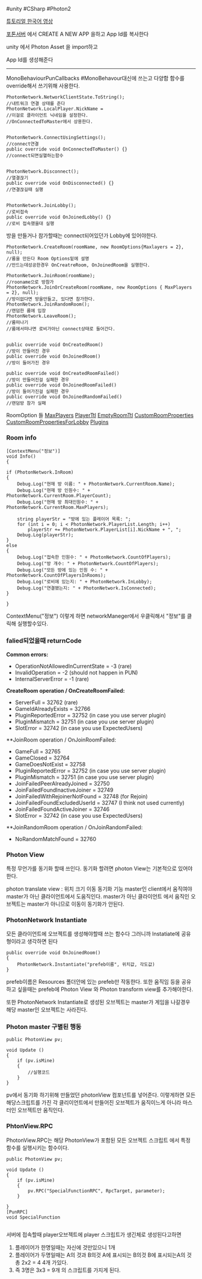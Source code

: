 #unity #CSharp #Photon2

[튜토리얼 한국어 영상](https://www.youtube.com/playlist?list=PL3KKSXoBRRW3YE4UMnRH762vOhSHLdnpK)

[포톤서버](https://dashboard.photonengine.com/)
에서 CREATE A NEW APP 을하고 App Id를 복사한다

unity 에서 Photon Asset 을 import하고 

App Id를 생성해준다

---
MonoBehaviourPunCallbacks
#MonoBehavour대신에 쓰는고 다양함 함수를 override해서 쓰기위해 사용한다.

```CSharp
PhotonNetwork.NetworkClientState.ToString();
//내트워크 연결 상태를 준다
PhotonNetwork.LocalPlayer.NickName =
//이걸로 클라이언트 닉네임을 설정한다.
//OnConnectedToMaster에서 상용한다.


PhotonNetwork.ConnectUsingSettings();
//connect연결
public override void OnConnectedToMaster() {}
//connect되면실핼하는함수


PhotonNetwork.Disconnect();
//열결끊기
public override void OnDisconnected() {}
//연결끊길때 실행


PhotonNetwork.JoinLobby();
//로비접속
public override void OnJoinedLobby() {}
//로비 접속했을대 실행

```
방을 만들거나 참가할때는 connect되어있던가 Lobby에 있어야한다.

```CSharp
PhotonNetwork.CreateRoom(roomName, new RoomOptions{Maxlayers = 2}, null);
//룸을 만든다 Room Options밑에 설명
//만드는데성공한경우 OnCreatreRoom, OnJoinedRoom을 실행한다.

PhotonNetwork.JoinRoom(roomName);
//rooname으로 방참가
PhotonNetwork.JoinOrCreateRoom(roomName, new RoomOptions { MaxPlayers = 2}, null);
//방이없다면 방을만들고, 있다면 참가한다.
PhotonNetwork.JoinRandomRoom();
//랜덤한 룸에 입장
PhotonNetwork.LeaveRoom();
//룸떠나기
//룸에서떠나면 로비가아닌 connect상태로 들어간다.


public override void OnCreatedRoom()
//방이 만들어진 경우
public override void OnJoinedRoom()
//방이 들어가진 경우

public override void OnCreatedRoomFailed()
//방이 만들어진걸 실패한 경우
public override void OnJoinedRoomFailed()
//방이 들어가진걸 실패한 경우
public override void OnJoinedRandomFailed()
//랜덤방 참가 실패

```
RoomOption 들
[MaxPlayers](https://doc-api.photonengine.com/en/pun/v2/class_photon_1_1_realtime_1_1_room_options.html#afe8e03921d811f4fe536cfd9a71dd9bb)
[PlayerTtl](https://doc-api.photonengine.com/en/pun/v2/class_photon_1_1_realtime_1_1_room_options.html#a209447cfcc1477298f53bd59d7771e88)
[EmptyRoomTtl](https://doc-api.photonengine.com/en/pun/v2/class_photon_1_1_realtime_1_1_room_options.html#a01b2d365fd7a9fea82a9dc1e055801c9)
[CustomRoomProperties](https://doc-api.photonengine.com/en/pun/v2/class_photon_1_1_realtime_1_1_room_options.html#acf4d20de1d1a094f4b5253acdf5d9ce0)
[CustomRoomPropertiesForLobby](https://doc-api.photonengine.com/en/pun/v2/class_photon_1_1_realtime_1_1_room_options.html#a9664878066f389ecb8979c636ac78d32)
[Plugins](https://doc-api.photonengine.com/en/pun/v2/class_photon_1_1_realtime_1_1_room_options.html#aab3dbb987830f0c38b167d8b5de6a08f)

### Room info
```CSharp
[ContextMenu("정보")]
void Info()
{

if (PhotonNetwork.InRoom)
{
	Debug.Log("현재 방 이름: " + PhotonNetwork.CurrentRoom.Name);
	Debug.Log("현재 방 인원수: " + PhotonNetwork.CurrentRoom.PlayerCount);
	Debug.Log("현재 방 최대인원수: " + PhotonNetwork.CurrentRoom.MaxPlayers);

	string playerStr = "방에 있는 플레이어 목록: ";
	for (int i = 0; i < PhotonNetwork.PlayerList.Length; i++)
		playerStr += PhotonNetwork.PlayerList[i].NickName + ", ";
	Debug.Log(playerStr);
}
else
{
	Debug.Log("접속한 인원수: " + PhotonNetwork.CountOfPlayers);
	Debug.Log("방 개수: " + PhotonNetwork.CountOfPlayers);
	Debug.Log("모든 방에 있는 인원 수: " + PhotonNetwork.CountOfPlayersInRooms);
	Debug.Log("로비에 있는지: " + PhotonNetwork.InLobby);
	Debug.Log("연결됐는지: " + PhotonNetwork.IsConnected);
}

}
```
ContextMenu("정보")
이렇게 하면 networkManeger에서 우클릭해서 "정보"를 클릭해 실행할수있다.


### falied되었을때 returnCode
**Common errors:**  
-   OperationNotAllowedInCurrentState = -3 (rare)
-   InvalidOperation = -2 (should not happen in PUN)
-   InternalServerError = -1 (rare)

  
**CreateRoom operation / OnCreateRoomFailed:**  
-   ServerFull = 32762 (rare)
-   GameIdAlreadyExists = 32766
-   PluginReportedError = 32752 (in case you use server plugin)
-   PluginMismatch = 32751 (in case you use server plugin)
-   SlotError = 32742 (in case you use ExpectedUsers)

  
**JoinRoom operation / OnJoinRoomFailed:  
-   GameFull = 32765
-   GameClosed = 32764
-   GameDoesNotExist = 32758
-   PluginReportedError = 32752 (in case you use server plugin)
-   PluginMismatch = 32751 (in case you use server plugin)
-   JoinFailedPeerAlreadyJoined = 32750
-   JoinFailedFoundInactiveJoiner = 32749
-   JoinFailedWithRejoinerNotFound = 32748 (for Rejoin)
-   JoinFailedFoundExcludedUserId = 32747 (I think not used currently)
-   JoinFailedFoundActiveJoiner = 32746
-   SlotError = 32742 (in case you use ExpectedUsers)
  
**JoinRandomRoom operation / OnJoinRandomFailed:  
-   NoRandomMatchFound = 32760


### Photon View
특정 무언가를 동기화 할때 쓰인다.
동기화 할려면 photon View는 기본적으로 있어야한다.

photon translate view : 위치 크기 이동 동기화 기능
master인 client에서 움직여야 master가 아닌 클라이언트에서 도움직인다.
master가 아닌 클라이언트 에서 움직인 오브젝트는 master가 아니므로 이동이 동기화가 안된다.

### PhotonNetwork Instantiate
모든 클라이언트에 오브젝트를 생성해야할때 쓰는 함수다
그러니까 Instatiate에 공유형이라고 생각하면 된다
```CSharp
public override void OnJoinedRoom()
{
	PhotonNetwork.Instantiate("prefeb이름", 위치값, 각도값)
}
```
prefeb이름은 Resources 폴더안에 있는 prefeb만 작동한다. 
또한 움직임 등을 공유하고 싶을때는
prefeb에 Photon View 와  Photon transform view를 추가해야한다.

또한 PhotonNetwork Instantiate로 생성된 오브젝트는 master가 게임을 나갈경우 해당 master인 오브젝트는 사라진다.

### Photon master 구별된 행동
```CSharp
public PhotonView pv;

void Update ()
{
	if (pv.isMine)
	{
		//실행코드
	}
}
```
pv에서 동기화 하기위해 만들었던 photonView 컴포넌트를 넣어준다.
이렇게하면 모든 해당스크립트를 가진 각 클리이언트에서 만들어진 오브젝트가 움직이느게 아니라 마스터인 오브젝트만 움직인다.

### PhtonView.RPC
PhotonView.RPC는 해당 PhotonView가 포함된 모든 오브젝트 스크립트 에서 특정 함수를 실행시키는 함수이다.
```CSharp
public PhotonView pv;

void Update ()
{
	if (pv.isMine)
	{
		pv.RPC("SpecialFunctionRPC", RpcTarget, parameter);
	}

}
[PunRPC]
void SpecialFunction


```



서버에 접속할때 player오브젝트에 player 스크립트가 생긴체로 생성된다고하면
1. 플레이어가 한명일때는 자신에 것만있으니 1개
2. 플레이어가 두명일때는 A의 것과 B의것 A에 표시되는 B의것 B에 표시되는A의 것     총 2x2 = 4 4개 가있다.
3. 즉 3명은 3x3 = 9개 의 스크립트를 가지게 된다.
